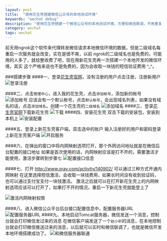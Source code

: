 ```yaml
---
layout: post
title:  "使用花生壳搭建微信公众号的本地测试环境"
keywords: "wechat debug"
description: "使用花生壳搭建一个微信公众号的本地测试环境，方便和微信联调，不用重复向测试环境提交代码进行测试"
category: wechat
tags: wechat
---
```

前天用ngrok这个软件来代理转发微信请求本地微信环境的数据，但是二级域名每重启一次服务就会改变，实在是很不爽，以前
ngrok的二级域名也是免费的，可能用的人多了，就给整收费了吧，现在用新花生壳再一次搭建一个本地开发的微信环境，其实
这个严格来说也不是免费的，因为会收取一块钱的短信验证费用 ^_^。

###搭建步骤
####一、登录[花生壳官网](http://hsk.oray.com/)，没有注册的用户点击注册，注册新用户
![登录注册](http://i1.tietuku.com/ca7276ef94614343.png)

####二、点击`管理中心`，进入我的花生壳，点击`添加帐号`，添加新的帐号
![添加帐号](http://i1.tietuku.com/8fcc5c6fa0303f8c.png)
应该会有一个默认帐号，点击`默认帐号`，会出现域名列表，如果没有域名的话，点击`添加域名`，创建一个花生壳的`二级域名`
![添加域名](http://i1.tietuku.com/007820205eff83f8.png)
####三、登录[花生壳官网](http://hsk.oray.com/)下载新花生壳
![下载](http://i1.tietuku.com/21226425440dd5b8.jpg)
####四、安装花生壳
双击下载的安装包，安装到本机上
![安装配置](http://i1.tietuku.com/c92b1be2c6616b92.png)

####五、登录上新花生壳客户端，双击选中的账户
输入注册好的用户和密码登录上新花生壳客户端
![开启服务](http://i1.tietuku.com/1e0c8a4e9c08483a.png)

####六、在弹出的窗口中将内网映射选项打开，那个外网访问地址就是在微信后台配置的接口地址
如果是首次使用的话，内网映射应该是打不开的，需要激活才能使用，激活步骤转到步骤七
![配置接口信息](http://i1.tietuku.com/2172fc5eb39d7a96.png)

####七、打开 http://www.oray.com/activity/140902/ 可以通过三种方式开通内网映射
在这里选择短信激活，会收取一块钱费用，如果长时间没有收到验证码，也可以通过支付宝支付一块钱激活。
激活之后就可以在打开新花生壳上的内网映射选项应该可以打开了，如果打不开的情况，重启一下新花生壳就能登上了

![激活内网映射权限](http://i1.tietuku.com/f122a2a40782e5e6.png)

####八、进入微信公众平台后台接口配置信息中，配置服务器URL
![配置服务器URL](http://i1.tietuku.com/bc89b32d68437d27.png)
####九、本地启动Tomcat服务器，微信发送一个消息，控制台就会打印微信发过来的消息
在微信客户端发送了一个`赵小轩`的消息，在本地控制台就会打印微信推送过来的消息，以后就可以实时和微信联调了，也就是微信开发本地环境搭建成功了。
![和微信服务器联通](http://i3.tietuku.com/cd0dda088c781086.png)



